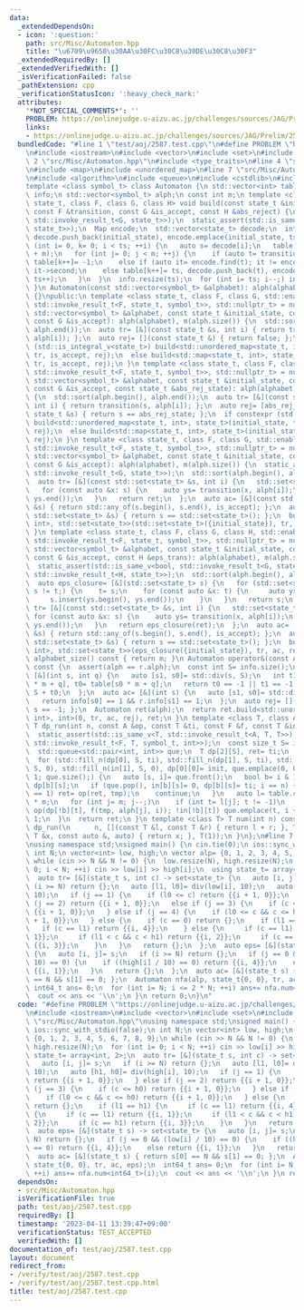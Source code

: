 ```yaml
---
data:
  _extendedDependsOn:
  - icon: ':question:'
    path: src/Misc/Automaton.hpp
    title: "\u6709\u9650\u30AA\u30FC\u30C8\u30DE\u30C8\u30F3"
  _extendedRequiredBy: []
  _extendedVerifiedWith: []
  _isVerificationFailed: false
  _pathExtension: cpp
  _verificationStatusIcon: ':heavy_check_mark:'
  attributes:
    '*NOT_SPECIAL_COMMENTS*': ''
    PROBLEM: https://onlinejudge.u-aizu.ac.jp/challenges/sources/JAG/Prelim/2587
    links:
    - https://onlinejudge.u-aizu.ac.jp/challenges/sources/JAG/Prelim/2587
  bundledCode: "#line 1 \"test/aoj/2587.test.cpp\"\n#define PROBLEM \"https://onlinejudge.u-aizu.ac.jp/challenges/sources/JAG/Prelim/2587\"\
    \n#include <iostream>\n#include <vector>\n#include <set>\n#include <array>\n#line\
    \ 2 \"src/Misc/Automaton.hpp\"\n#include <type_traits>\n#line 4 \"src/Misc/Automaton.hpp\"\
    \n#include <map>\n#include <unordered_map>\n#line 7 \"src/Misc/Automaton.hpp\"\
    \n#include <algorithm>\n#include <queue>\n#include <cstdlib>\n#include <cassert>\n\
    template <class symbol_t> class Automaton {\n std::vector<int> table;\n std::vector<int8_t>\
    \ info;\n std::vector<symbol_t> alph;\n const int m;\n template <class Map, class\
    \ state_t, class F, class G, class H> void build(const state_t &initial_state,\
    \ const F &transition, const G &is_accept, const H &abs_reject) {\n  static_assert(std::is_same_v<bool,\
    \ std::invoke_result_t<G, state_t>>);\n  static_assert(std::is_same_v<bool, std::invoke_result_t<H,\
    \ state_t>>);\n  Map encode;\n  std::vector<state_t> decode;\n  int ts= 0;\n \
    \ decode.push_back(initial_state), encode.emplace(initial_state, ts++);\n  for\
    \ (int i= 0, k= 0; i < ts; ++i) {\n   auto s= decode[i];\n   table.resize(table.size()\
    \ + m);\n   for (int j= 0; j < m; ++j) {\n    if (auto t= transition(s, j); abs_reject(t))\
    \ table[k++]= -1;\n    else if (auto it= encode.find(t); it != encode.end()) table[k++]=\
    \ it->second;\n    else table[k++]= ts, decode.push_back(t), encode.emplace(t,\
    \ ts++);\n   }\n  }\n  info.resize(ts);\n  for (int i= ts; i--;) info[i]= is_accept(decode[i]);\n\
    \ }\n Automaton(const std::vector<symbol_t> &alphabet): alph(alphabet), m(alph.size())\
    \ {}\npublic:\n template <class state_t, class F, class G, std::enable_if_t<std::is_same_v<state_t,\
    \ std::invoke_result_t<F, state_t, symbol_t>>, std::nullptr_t> = nullptr> Automaton(const\
    \ std::vector<symbol_t> &alphabet, const state_t &initial_state, const F &transition,\
    \ const G &is_accept): alph(alphabet), m(alph.size()) {\n  std::sort(alph.begin(),\
    \ alph.end());\n  auto tr= [&](const state_t &s, int i) { return transition(s,\
    \ alph[i]); };\n  auto rej= [](const state_t &) { return false; };\n  if constexpr\
    \ (std::is_integral_v<state_t>) build<std::unordered_map<state_t, int>, state_t>(initial_state,\
    \ tr, is_accept, rej);\n  else build<std::map<state_t, int>, state_t>(initial_state,\
    \ tr, is_accept, rej);\n }\n template <class state_t, class F, class G, std::enable_if_t<std::is_same_v<state_t,\
    \ std::invoke_result_t<F, state_t, symbol_t>>, std::nullptr_t> = nullptr> Automaton(const\
    \ std::vector<symbol_t> &alphabet, const state_t &initial_state, const F &transition,\
    \ const G &is_accept, const state_t &abs_rej_state): alph(alphabet), m(alph.size())\
    \ {\n  std::sort(alph.begin(), alph.end());\n  auto tr= [&](const state_t &s,\
    \ int i) { return transition(s, alph[i]); };\n  auto rej= [abs_rej_state](const\
    \ state_t &s) { return s == abs_rej_state; };\n  if constexpr (std::is_integral_v<state_t>)\
    \ build<std::unordered_map<state_t, int>, state_t>(initial_state, tr, is_accept,\
    \ rej);\n  else build<std::map<state_t, int>, state_t>(initial_state, tr, is_accept,\
    \ rej);\n }\n template <class state_t, class F, class G, std::enable_if_t<std::is_same_v<std::set<state_t>,\
    \ std::invoke_result_t<F, state_t, symbol_t>>, std::nullptr_t> = nullptr> Automaton(const\
    \ std::vector<symbol_t> &alphabet, const state_t &initial_state, const F &transition,\
    \ const G &is_accept): alph(alphabet), m(alph.size()) {\n  static_assert(std::is_same_v<bool,\
    \ std::invoke_result_t<G, state_t>>);\n  std::sort(alph.begin(), alph.end());\n\
    \  auto tr= [&](const std::set<state_t> &s, int i) {\n   std::set<state_t> ret;\n\
    \   for (const auto &x: s) {\n    auto ys= transition(x, alph[i]);\n    ret.insert(ys.begin(),\
    \ ys.end());\n   }\n   return ret;\n  };\n  auto ac= [&](const std::set<state_t>\
    \ &s) { return std::any_of(s.begin(), s.end(), is_accept); };\n  auto rej= [](const\
    \ std::set<state_t> &s) { return s == std::set<state_t>(); };\n  build<std::map<std::set<state_t>,\
    \ int>, std::set<state_t>>(std::set<state_t>({initial_state}), tr, ac, rej);\n\
    \ }\n template <class state_t, class F, class G, class H, std::enable_if_t<std::is_same_v<std::set<state_t>,\
    \ std::invoke_result_t<F, state_t, symbol_t>>, std::nullptr_t> = nullptr> Automaton(const\
    \ std::vector<symbol_t> &alphabet, const state_t &initial_state, const F &transition,\
    \ const G &is_accept, const H &eps_trans): alph(alphabet), m(alph.size()) {\n\
    \  static_assert(std::is_same_v<bool, std::invoke_result_t<G, state_t>>);\n  static_assert(std::is_same_v<std::set<state_t>,\
    \ std::invoke_result_t<H, state_t>>);\n  std::sort(alph.begin(), alph.end());\n\
    \  auto eps_closure= [&](std::set<state_t> s) {\n   for (std::set<state_t> t;\
    \ s != t;) {\n    t= s;\n    for (const auto &x: t) {\n     auto ys= eps_trans(x);\n\
    \     s.insert(ys.begin(), ys.end());\n    }\n   }\n   return s;\n  };\n  auto\
    \ tr= [&](const std::set<state_t> &s, int i) {\n   std::set<state_t> ret;\n  \
    \ for (const auto &x: s) {\n    auto ys= transition(x, alph[i]);\n    ret.insert(ys.begin(),\
    \ ys.end());\n   }\n   return eps_closure(ret);\n  };\n  auto ac= [&](const std::set<state_t>\
    \ &s) { return std::any_of(s.begin(), s.end(), is_accept); };\n  auto rej= [](const\
    \ std::set<state_t> &s) { return s == std::set<state_t>(); };\n  build<std::map<std::set<state_t>,\
    \ int>, std::set<state_t>>(eps_closure({initial_state}), tr, ac, rej);\n }\n size_t\
    \ alphabet_size() const { return m; }\n Automaton operator&(const Automaton &r)\
    \ const {\n  assert(alph == r.alph);\n  const int S= info.size();\n  auto tr=\
    \ [&](int s, int q) {\n   auto [s1, s0]= std::div(s, S);\n   int t1= r.table[s1\
    \ * m + q], t0= table[s0 * m + q];\n   return t0 == -1 || t1 == -1 ? -1 : t1 *\
    \ S + t0;\n  };\n  auto ac= [&](int s) {\n   auto [s1, s0]= std::div(s, S);\n\
    \   return info[s0] == 1 && r.info[s1] == 1;\n  };\n  auto rej= [](int s) { return\
    \ s == -1; };\n  Automaton ret(alph);\n  return ret.build<std::unordered_map<int,\
    \ int>, int>(0, tr, ac, rej), ret;\n }\n template <class T, class A, class F>\
    \ T dp_run(int n, const A &op, const T &ti, const F &f, const T &init) const {\n\
    \  static_assert(std::is_same_v<T, std::invoke_result_t<A, T, T>>);\n  static_assert(std::is_same_v<T,\
    \ std::invoke_result_t<F, T, symbol_t, int>>);\n  const size_t S= info.size();\n\
    \  std::queue<std::pair<int, int>> que;\n  T dp[2][S], ret= ti;\n  bool in[2][S];\n\
    \  for (std::fill_n(dp[0], S, ti), std::fill_n(dp[1], S, ti), std::fill_n(in[0],\
    \ S, 0), std::fill_n(in[1], S, 0), dp[0][0]= init, que.emplace(0, 0), in[0][0]=\
    \ 1; que.size();) {\n   auto [s, i]= que.front();\n   bool b= i & 1;\n   T tmp=\
    \ dp[b][s];\n   if (que.pop(), in[b][s]= 0, dp[b][s]= ti; i == n) {\n    if (info[s]\
    \ == 1) ret= op(ret, tmp);\n    continue;\n   }\n   auto l= table.cbegin() + s\
    \ * m;\n   for (int j= m; j--;)\n    if (int t= l[j]; t != -1)\n     if (dp[!b][t]=\
    \ op(dp[!b][t], f(tmp, alph[j], i)); !in[!b][t]) que.emplace(t, i + 1), in[!b][t]=\
    \ 1;\n  }\n  return ret;\n }\n template <class T> T num(int n) const {\n  return\
    \ dp_run(\n      n, [](const T &l, const T &r) { return l + r; }, T(), [](const\
    \ T &x, const auto &, auto) { return x; }, T(1));\n }\n};\n#line 7 \"test/aoj/2587.test.cpp\"\
    \nusing namespace std;\nsigned main() {\n cin.tie(0);\n ios::sync_with_stdio(false);\n\
    \ int N;\n vector<int> low, high;\n vector alp= {0, 1, 2, 3, 4, 5, 6, 7, 8, 9};\n\
    \ while (cin >> N && N != 0) {\n  low.resize(N), high.resize(N);\n  for (int i=\
    \ 0; i < N; ++i) cin >> low[i] >> high[i];\n  using state_t= array<int, 2>;\n\
    \  auto tr= [&](state_t s, int c) -> set<state_t> {\n   auto [i, j]= s;\n   if\
    \ (i >= N) return {};\n   auto [l1, l0]= div(low[i], 10);\n   auto [h1, h0]= div(high[i],\
    \ 10);\n   if (j == 1) {\n    if (l0 <= c) return {{i + 1, 0}};\n   } else if\
    \ (j == 2) return {{i + 1, 0}};\n   else if (j == 3) {\n    if (c <= h0) return\
    \ {{i + 1, 0}};\n   } else if (j == 4) {\n    if (l0 <= c && c <= h0) return {{i\
    \ + 1, 0}};\n   } else {\n    if (c == 0) return {};\n    if (l1 == h1) {\n  \
    \   if (c == l1) return {{i, 4}};\n    } else {\n     if (c == l1) return {{i,\
    \ 1}};\n     if (l1 < c && c < h1) return {{i, 2}};\n     if (c == h1) return\
    \ {{i, 3}};\n    }\n   }\n   return {};\n  };\n  auto eps= [&](state_t s) -> set<state_t>\
    \ {\n   auto [i, j]= s;\n   if (i >= N) return {};\n   if (j == 0 && (low[i] /\
    \ 10) == 0) {\n    if ((high[i] / 10) == 0) return {{i, 4}};\n    else return\
    \ {{i, 1}};\n   }\n   return {};\n  };\n  auto ac= [&](state_t s) { return s[0]\
    \ == N && s[1] == 0; };\n  Automaton nfa(alp, state_t{0, 0}, tr, ac, eps);\n \
    \ int64_t ans= 0;\n  for (int i= N; i <= 2 * N; ++i) ans+= nfa.num<int64_t>(i);\n\
    \  cout << ans << '\\n';\n }\n return 0;\n}\n"
  code: "#define PROBLEM \"https://onlinejudge.u-aizu.ac.jp/challenges/sources/JAG/Prelim/2587\"\
    \n#include <iostream>\n#include <vector>\n#include <set>\n#include <array>\n#include\
    \ \"src/Misc/Automaton.hpp\"\nusing namespace std;\nsigned main() {\n cin.tie(0);\n\
    \ ios::sync_with_stdio(false);\n int N;\n vector<int> low, high;\n vector alp=\
    \ {0, 1, 2, 3, 4, 5, 6, 7, 8, 9};\n while (cin >> N && N != 0) {\n  low.resize(N),\
    \ high.resize(N);\n  for (int i= 0; i < N; ++i) cin >> low[i] >> high[i];\n  using\
    \ state_t= array<int, 2>;\n  auto tr= [&](state_t s, int c) -> set<state_t> {\n\
    \   auto [i, j]= s;\n   if (i >= N) return {};\n   auto [l1, l0]= div(low[i],\
    \ 10);\n   auto [h1, h0]= div(high[i], 10);\n   if (j == 1) {\n    if (l0 <= c)\
    \ return {{i + 1, 0}};\n   } else if (j == 2) return {{i + 1, 0}};\n   else if\
    \ (j == 3) {\n    if (c <= h0) return {{i + 1, 0}};\n   } else if (j == 4) {\n\
    \    if (l0 <= c && c <= h0) return {{i + 1, 0}};\n   } else {\n    if (c == 0)\
    \ return {};\n    if (l1 == h1) {\n     if (c == l1) return {{i, 4}};\n    } else\
    \ {\n     if (c == l1) return {{i, 1}};\n     if (l1 < c && c < h1) return {{i,\
    \ 2}};\n     if (c == h1) return {{i, 3}};\n    }\n   }\n   return {};\n  };\n\
    \  auto eps= [&](state_t s) -> set<state_t> {\n   auto [i, j]= s;\n   if (i >=\
    \ N) return {};\n   if (j == 0 && (low[i] / 10) == 0) {\n    if ((high[i] / 10)\
    \ == 0) return {{i, 4}};\n    else return {{i, 1}};\n   }\n   return {};\n  };\n\
    \  auto ac= [&](state_t s) { return s[0] == N && s[1] == 0; };\n  Automaton nfa(alp,\
    \ state_t{0, 0}, tr, ac, eps);\n  int64_t ans= 0;\n  for (int i= N; i <= 2 * N;\
    \ ++i) ans+= nfa.num<int64_t>(i);\n  cout << ans << '\\n';\n }\n return 0;\n}"
  dependsOn:
  - src/Misc/Automaton.hpp
  isVerificationFile: true
  path: test/aoj/2587.test.cpp
  requiredBy: []
  timestamp: '2023-04-11 13:39:47+09:00'
  verificationStatus: TEST_ACCEPTED
  verifiedWith: []
documentation_of: test/aoj/2587.test.cpp
layout: document
redirect_from:
- /verify/test/aoj/2587.test.cpp
- /verify/test/aoj/2587.test.cpp.html
title: test/aoj/2587.test.cpp
---
```

